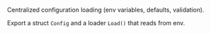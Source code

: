 Centralized configuration loading (env variables, defaults, validation).

Export a struct `Config` and a loader `Load()` that reads from env.
